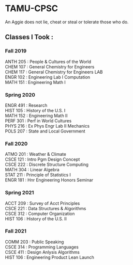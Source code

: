 # TAMU-CPSC
An Aggie does not lie, cheat or steal or tolerate those who do.

## Classes I Took :
### Fall 2019
ANTH 205 : People & Cultures of the World  <br/>
CHEM 107 : General Chemistry for Engineers <br/>
CHEM 117 : General Chemistry for Engineers LAB <br/>
ENGR 102 : Engineering Lab I Computation <br/>
MATH 151 : Engineering Math I <br/>

### Spring 2020 
ENGR 491 : Research <br/>
HIST 105 : History of the U.S. I <br/>
MATH 152 : Engineering Math II <br/>
PERF 301 : Perf in World Cultures <br/>
PHYS 216 : Ex Phys Engr Lab II Mechanics <br/>
POLS 207 : State and Local Government <br/>

### Fall 2020 
ATMO 201 : Weather & Climate <br/>
CSCE 121 : Intro Pgm Design Concept <br/>
CSCE 222 : Discrete Structure Computing <br/>
MATH 304 : Linear Algebra <br/>
STAT 211 : Principle of Statistics I <br/>
ENGR 181 : Hnr Engineering Honors Seminar <br/>

### Spring 2021 
ACCT 209 : Survey of Acct Principles <br/>
CSCE 221 : Data Structures & Algorithms <br/>
CSCE 312 : Computer Organization <br/>
HIST 106 : History of the U.S. II <br/>

### Fall 2021
COMM 203 : Public Speaking <br/>
CSCE 314 : Programming Languages <br/>
CSCE 411 : Design Anlysis Algorithms <br/>
HIST 106 : Engineering Product Lean Launch <br/>



